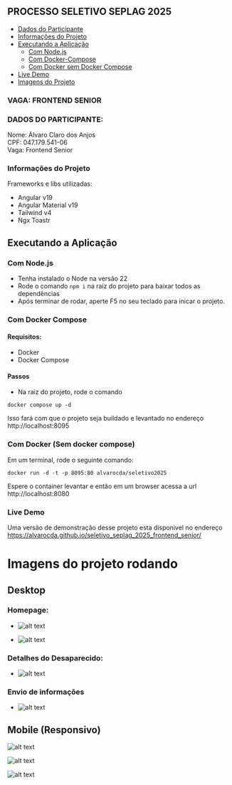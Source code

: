 ## PROCESSO SELETIVO SEPLAG 2025

- [Dados do Participante](#dados-do-participante)
- [Informações do Projeto](#informações-do-projeto)
- [Executando a Aplicação](#executando-a-aplicação)
  - [Com Node.js](#com-nodejs)
  - [Com Docker-Compose](#com-docker-compose)
  - [Com Docker sem Docker Compose](#com-docker-sem-docker-compose)
- [Live Demo](#live-demo)
- [Imagens do Projeto](#imagens-do-projeto-rodando)

### VAGA: FRONTEND SENIOR

### DADOS DO PARTICIPANTE:

Nome: Álvaro Claro dos Anjos  
CPF: 047.179.541-06  
Vaga: Frontend Senior

### Informações do Projeto

Frameworks e libs utilizadas:

- Angular v19
- Angular Material v19
- Tailwind v4
- Ngx Toastr

## Executando a Aplicação

### Com Node.js

- Tenha instalado o Node na versão 22
- Rode o comando `npm i` na raiz do projeto para baixar todos as dependências
- Após terminar de rodar, aperte F5 no seu teclado para inicar o projeto.

### Com Docker Compose

#### Requisitos:

- Docker
- Docker Compose

#### Passos

- Na raiz do projeto, rode o comando

```shell
docker compose up -d
```

Isso fará com que o projeto seja buildado e levantado no endereço http://localhost:8095

### Com Docker (Sem docker compose)

Em um terminal, rode o seguinte comando:

```shell
docker run -d -t -p 8095:80 alvarocda/seletivo2025
```

Espere o container levantar e então em um browser acessa a url http://localhost:8080

### Live Demo

Uma versão de demonstração desse projeto esta disponivel no endereço https://alvarocda.github.io/seletivo_seplag_2025_frontend_senior/

# Imagens do projeto rodando

## Desktop

### Homepage:

- ![alt text](readme-docs/image-3.png)

- ![alt text](readme-docs/image-1.png)

### Detalhes do Desaparecido:

- ![alt text](readme-docs/image-2.png)

### Envio de informações

- ![alt text](readme-docs/image-4.png)

## Mobile (Responsivo)

![alt text](readme-docs/image-1-mobile.png)

![alt text](readme-docs/image-2-mobile.png)

![alt text](readme-docs/image-3-mobile.png)
